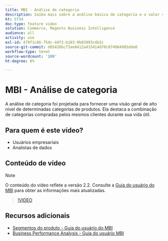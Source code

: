 ```yaml
---
title: MBI - Análise de categoria
description: Saiba mais sobre a análise básica de categoria e o valor vitalício do cliente.
kt: 5734
doc-type: feature video
solution: Commerce, Magento Business Intelligence
audience: all
activity: use
exl-id: 479f1c86-75dc-44f3-b183-9b83993c4b2c
source-git-commit: d85426bcf3ae0412a433414d70c874964905dda0
workflow-type: tm+mt
source-wordcount: '109'
ht-degree: 0%

---
```


# MBI - Análise de categoria

A análise de categoria foi projetada para fornecer uma visão geral de alto nível de determinadas categorias de produtos. Ela destaca a combinação de categorias compradas pelos mesmos clientes durante sua vida útil.

## Para quem é este vídeo?

- Usuários empresariais
- Analistas de dados

## Conteúdo de vídeo

>[!NOTE]
>
>O conteúdo do vídeo reflete a versão 2.2. Consulte a [Guia do usuário do MBI](https://experienceleague.adobe.com/docs/commerce-business-intelligence/mbi/guide-overview.html) para obter as informações mais atualizadas.

>[!VIDEO](https://video.tv.adobe.com/v/37904?quality=12&learn=on)

## Recursos adicionais

- [Segmentos do produto - Guia do usuário do MBI](https://experienceleague.adobe.com/docs/commerce-business-intelligence/mbi/best-practices/data/segment-filter.html#product-segments)
- [Business Performance Analysis - Guia do usuário MBI](https://experienceleague.adobe.com/docs/commerce-business-intelligence/mbi/analyze/customers/rfm-analysis.html)
